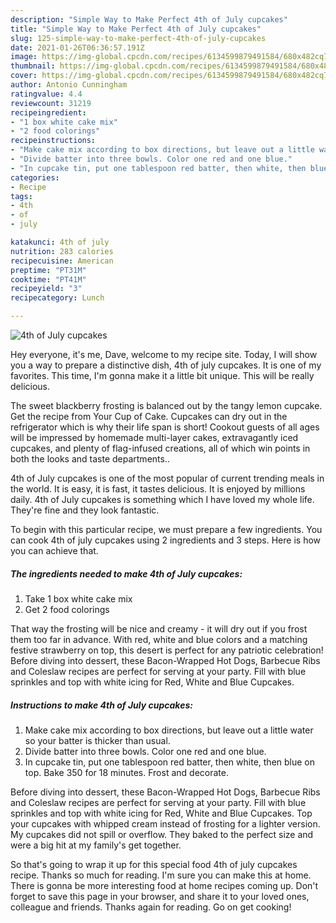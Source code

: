 ```yaml
---
description: "Simple Way to Make Perfect 4th of July cupcakes"
title: "Simple Way to Make Perfect 4th of July cupcakes"
slug: 125-simple-way-to-make-perfect-4th-of-july-cupcakes
date: 2021-01-26T06:36:57.191Z
image: https://img-global.cpcdn.com/recipes/6134599879491584/680x482cq70/4th-of-july-cupcakes-recipe-main-photo.jpg
thumbnail: https://img-global.cpcdn.com/recipes/6134599879491584/680x482cq70/4th-of-july-cupcakes-recipe-main-photo.jpg
cover: https://img-global.cpcdn.com/recipes/6134599879491584/680x482cq70/4th-of-july-cupcakes-recipe-main-photo.jpg
author: Antonio Cunningham
ratingvalue: 4.4
reviewcount: 31219
recipeingredient:
- "1 box white cake mix"
- "2 food colorings"
recipeinstructions:
- "Make cake mix according to box directions, but leave out a little water so your batter is thicker than usual."
- "Divide batter into three bowls. Color one red and one blue."
- "In cupcake tin, put one tablespoon red batter, then white, then blue on top.  Bake 350 for 18 minutes. Frost and decorate."
categories:
- Recipe
tags:
- 4th
- of
- july

katakunci: 4th of july 
nutrition: 283 calories
recipecuisine: American
preptime: "PT31M"
cooktime: "PT41M"
recipeyield: "3"
recipecategory: Lunch

---
```



![4th of July cupcakes](https://img-global.cpcdn.com/recipes/6134599879491584/680x482cq70/4th-of-july-cupcakes-recipe-main-photo.jpg)

Hey everyone, it's me, Dave, welcome to my recipe site. Today, I will show you a way to prepare a distinctive dish, 4th of july cupcakes. It is one of my favorites. This time, I'm gonna make it a little bit unique. This will be really delicious.

The sweet blackberry frosting is balanced out by the tangy lemon cupcake. Get the recipe from Your Cup of Cake. Cupcakes can dry out in the refrigerator which is why their life span is short! Cookout guests of all ages will be impressed by homemade multi-layer cakes, extravagantly iced cupcakes, and plenty of flag-infused creations, all of which win points in both the looks and taste departments..

4th of July cupcakes is one of the most popular of current trending meals in the world. It is easy, it is fast, it tastes delicious. It is enjoyed by millions daily. 4th of July cupcakes is something which I have loved my whole life. They're fine and they look fantastic.


To begin with this particular recipe, we must prepare a few ingredients. You can cook 4th of july cupcakes using 2 ingredients and 3 steps. Here is how you can achieve that.

<!--inarticleads1-->

##### The ingredients needed to make 4th of July cupcakes:

1. Take 1 box white cake mix
1. Get 2 food colorings


That way the frosting will be nice and creamy - it will dry out if you frost them too far in advance. With red, white and blue colors and a matching festive strawberry on top, this desert is perfect for any patriotic celebration! Before diving into dessert, these Bacon-Wrapped Hot Dogs, Barbecue Ribs and Coleslaw recipes are perfect for serving at your party. Fill with blue sprinkles and top with white icing for Red, White and Blue Cupcakes. 

<!--inarticleads2-->

##### Instructions to make 4th of July cupcakes:

1. Make cake mix according to box directions, but leave out a little water so your batter is thicker than usual.
1. Divide batter into three bowls. Color one red and one blue.
1. In cupcake tin, put one tablespoon red batter, then white, then blue on top.  Bake 350 for 18 minutes. Frost and decorate.


Before diving into dessert, these Bacon-Wrapped Hot Dogs, Barbecue Ribs and Coleslaw recipes are perfect for serving at your party. Fill with blue sprinkles and top with white icing for Red, White and Blue Cupcakes. Top your cupcakes with whipped cream instead of frosting for a lighter version. My cupcakes did not spill or overflow. They baked to the perfect size and were a big hit at my family&#39;s get together. 

So that's going to wrap it up for this special food 4th of july cupcakes recipe. Thanks so much for reading. I'm sure you can make this at home. There is gonna be more interesting food at home recipes coming up. Don't forget to save this page in your browser, and share it to your loved ones, colleague and friends. Thanks again for reading. Go on get cooking!
